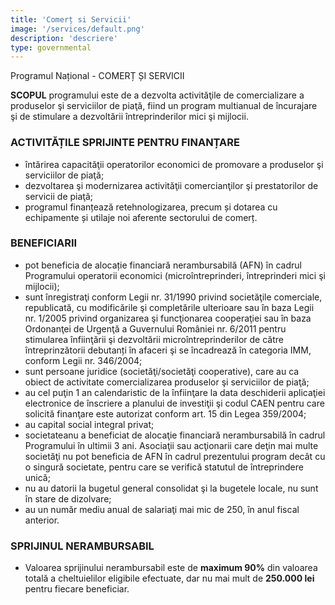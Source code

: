 ```yaml
---
title: 'Comerț si Servicii'
image: '/services/default.png'
description: 'descriere'
type: governmental
---
```


Programul Național - COMERȚ ȘI SERVICII

**SCOPUL** programului este de a dezvolta activităţile de comercializare a produselor şi serviciilor de piaţă, fiind un program multianual de încurajare şi de stimulare a dezvoltării întreprinderilor mici şi mijlocii.

### ACTIVITĂȚILE SPRIJINTE PENTRU FINANȚARE

- întărirea capacităţii operatorilor economici de promovare a produselor şi serviciilor de piaţă;
- dezvoltarea şi modernizarea activităţii comercianţilor şi prestatorilor de servicii de piaţă;
- programul finanțează retehnologizarea, precum și dotarea cu echipamente și utilaje noi aferente sectorului de comerț.

### BENEFICIARII

- pot beneficia de alocație financiară nerambursabilă (AFN) în cadrul Programului operatorii economici (microîntreprinderi, întreprinderi mici şi mijlocii);
- sunt înregistraţi conform Legii nr. 31/1990 privind societăţile comerciale, republicată, cu modificările şi completările ulterioare sau în baza Legii nr. 1/2005 privind organizarea şi funcţionarea cooperaţiei sau în baza Ordonanţei de Urgenţă a Guvernului României nr. 6/2011 pentru stimularea înfiinţării şi dezvoltării microîntreprinderilor de către întreprinzătorii debutanți în afaceri şi se încadrează în categoria IMM, conform Legii nr. 346/2004;
- sunt persoane juridice (societăţi/societăţi cooperative), care au ca obiect de activitate comercializarea produselor şi serviciilor de piaţă;
- au cel puţin 1 an calendaristic de la înfiinţare la data deschiderii aplicaţiei electronice de înscriere a planului de investiţii şi codul CAEN pentru care solicită finanţare este autorizat conform art. 15 din Legea 359/2004;
- au capital social integral privat;
- societateanu a beneficiat de alocaţie financiară nerambursabilă în cadrul Programului în ultimii 3 ani. Asociaţii sau acţionarii care deţin mai multe societăţi nu pot beneficia de AFN în cadrul prezentului program decât cu o singură societate, pentru care se verifică statutul de întreprindere unică;
- nu au datorii la bugetul general consolidat şi la bugetele locale, nu sunt în stare de dizolvare;
- au un număr mediu anual de salariaţi mai mic de 250, în anul fiscal anterior.

### SPRIJINUL NERAMBURSABIL

- Valoarea sprijinului nerambursabil este de **maximum 90%** din valoarea totală a cheltuielilor eligibile efectuate, dar nu mai mult de **250.000 lei** pentru fiecare beneficiar.
